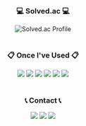 

<div align=center>
<h3 align="center">💻 Solved.ac 💻</h3>
  <img src="http://mazassumnida.wtf/api/v2/generate_badge?boj=vitamin1996" alt="Solved.ac Profile">
  <br>
  <br>
  
<h3 align="center">📋 Once I've Used 📋</h3> 
  <img src="https://img.shields.io/badge/Java-007396?style=for-the-badge&logo=Java&logoColor=white"> 
  <img src="https://img.shields.io/badge/Python-3776AB?style=for-the-badge&logo=Python&logoColor=white">
  <img src="https://img.shields.io/badge/c-A8B9CC?style=for-the-badge&logo=c&logoColor=white">
  <img src="https://img.shields.io/badge/Eclipse-2C2255?style=for-the-badge&logo=Eclipse%20IDE&logoColor=white">
  <img src="https://img.shields.io/badge/github-181717?style=for-the-badge&logo=github&logoColor=white">
  <img src="https://img.shields.io/badge/VSCode-007ACC?style=for-the-badge&logo=VisualStudioCode&logoColor=white">
  <br>
  <br>
</div>

<h3 align="center">📞 Contact 📞</h3> 

<div align="center"> <a href="mailto:vitamin9011@gmail.com" target="_blank"><img src="https://img.shields.io/badge/Gmail-EA4335?style=for-the-badge&logo=Gmail&logoColor=white"></a> <a href="https://open.kakao.com/o/sdAbnshg"><img src="https://img.shields.io/badge/KakaoTalk-FFCD00?style=for-the-badge&logoColor=black&logo=KakaoTalk"></a> <a href="https://www.instagram.com/sxx_hxuxx"><img src="https://img.shields.io/badge/Instagram-E4405F?style=for-the-badge&logo=Instagram&logoColor=white"></a> </div>
